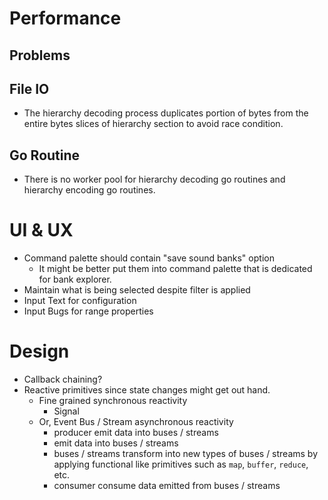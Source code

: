 # Performance

## Problems

## File IO

- The hierarchy decoding process duplicates portion of bytes from the entire 
bytes slices of hierarchy section to avoid race condition. 

## Go Routine

- There is no worker pool for hierarchy decoding go routines and hierarchy 
encoding go routines.

# UI & UX 

- Command palette should contain "save sound banks" option
    - It might be better put them into command palette that is dedicated for 
    bank explorer.
- Maintain what is being selected despite filter is applied
- Input Text for configuration
- Input Bugs for range properties

# Design

- Callback chaining?
- Reactive primitives since state changes might get out hand. 
    - Fine grained synchronous reactivity
        - Signal
    - Or, Event Bus / Stream asynchronous reactivity
        - producer emit data into buses / streams
        - emit data into buses / streams
        - buses / streams transform into new types of buses / streams by applying 
        functional like primitives such as `map`, `buffer`, `reduce`, etc.
        - consumer consume data emitted from buses / streams
